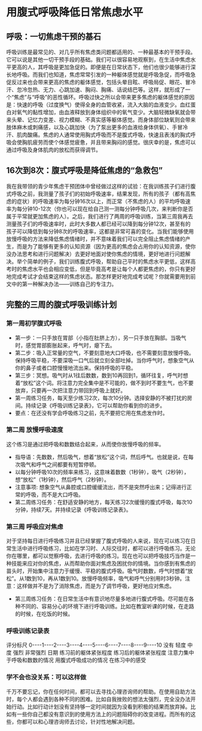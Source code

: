# 用腹式呼吸降低日常焦虑水平 

## 呼吸：一切焦虑干预的基石
呼吸训练是最常见的、对几乎所有焦虑类问题都适用的、一种最基本的干预手段。它可以说是其他一切干预手段的基础。我们可以很容易地观察到，在生活中焦虑水平更高的人，其呼吸是更加急促的。即便是在日常状态下，他们也很少能够进行深长地呼吸。而我们也知道，焦虑常常引发的一种躯体感觉就是呼吸急促，而呼吸急促反过来也会带来更高的焦虑的躯体感觉，包括头晕目眩、呼吸局促、眼花、冒冷汗、忽冷忽热、无力、心跳加速、胸闷、胸痛、话说结巴等。这样，就形成了一个“焦虑”与“呼吸”的恶性循环。呼吸过快之所以会带来更多焦虑的躯体感觉的原因是：快速的呼吸（过度换气）使得全身的血管收紧，流入大脑的血液变少。血红蛋白对氧气的黏性增加，由血液释放到身体组织中的氧气变少。大脑轻微缺氧就会带来头晕、记忆力变差、视力模糊、不真实感等躯体感觉。而身体部位缺氧则会带来肢体麻木或刺痛感，以及心跳加快（为了泵出更多的血液给身体供氧）、手冒冷汗、肌肉酸痛。焦虑的人通常使用胸式呼吸而不是腹式呼吸，快速且表浅的胸式呼吸会使胸肌疲劳而使个体感觉疲惫，并且带来胸闷的感觉。很庆幸的是，焦虑可以通过呼吸及身体肌肉的放松而获得调节。

## 16次到8次：腹式呼吸是降低焦虑的“急救包”
我在我带领的青少年焦虑干预团体中曾经做过这样的试验：在我训练孩子们进行腹式呼吸之前，我测量了孩子们的初始呼吸速率，结果发现，所有的孩子（都有高焦虑的症状）的呼吸速率为每分钟16次以上，而正常（不焦虑的人）的平均呼吸速率为每分钟10-12次（你也可以现在给自己测一测每分钟呼吸几次，来判断你是否属于平常就更加焦虑的人）。之后，我们进行了两周的呼吸训练，当第三周我再去测量孩子们的呼吸速率时，此时大多数人都已经可以降到每分钟12次，甚至有的孩子可以降低到每分钟8次的呼吸速率，这都是非常可喜的变化。当我们能够使用放慢呼吸的方法来降低焦虑情绪时，并不意味着我们可以完全阻止焦虑情绪的产生，而是为了能够有更多的认知资源（因为更高的焦虑会占用你的认知资源，使你没办法思考和进行问题解决）去更好地面对使你焦虑的情境，更好地进行问题解决。举个简单的例子，我们训练腹式呼吸，帮助自己平时的焦虑水平更低，这样高考时的焦虑水平也会相应变低，但是毕竟高考是让每个人都更焦虑的，你只有更好地完成考试才会结束这样的焦虑状态。那怎样更好地完成考试呢？你就需要用到前文中的第一种解决办法——训练自己的专注力。

## 完整的三周的腹式呼吸训练计划
### 第一周初学腹式呼吸
- 第一步：一只手放在胃部（小指在肚脐上方），另一只手放在胸部。当吸气时，感觉胃部膨胀起来，呼气时，瘪下去。
- 第二步：吸入正常量的空气，不要刻意地大口呼吸，也不需要刻意放慢呼吸。保持呼吸平稳，不要深吸一口气后就立刻全部吐掉。当你呼气时，想象空气从你的鼻子或者口腔慢慢地流出来。保持呼吸的平稳。
- 第三步：冥想。吸气时从1往后数数，数到10再回到1，循环往复，呼气时想着“放松”这个词。将注意力完全集中是不可能的，做不到时不要生气，也不要放弃，只要再一次把注意力带回到呼吸上就好。
- 第一周练习任务，每天至少练习2次，每次10分钟。选择安静的不被打扰的房间。持续记录《呼吸训练记录表》，它可以帮助你看到你的进步。
- 要点：在还没有学会呼吸练习之前，先不要把它用在焦虑发作时。
### 第二周 放慢呼吸速度
这个练习是通过把呼吸和数数结合起来，从而使你放慢呼吸的频率。
- 指导语：先数数，然后吸气，想着“放松”这个词，然后呼气。也就是说，在每次吸气和呼气之间都要有短暂停顿。
- 以每分钟呼吸10次的频率来练习，这意味着数数（1秒钟），吸气（2秒钟），想“放松”（1秒钟），然后呼气（2秒钟）。
- 注意事项: 想象空气从鼻腔或口腔缓缓流出，而不是突然呼出来；记得进行正常的呼吸，而不是大口呼吸。
- 第二周练习任务：在舒适安静的地方，每天练习2次缓慢的腹式呼吸，每次10分钟，持续7天。并持续记录《呼吸训练记录表》。
### 第三周 呼吸应对焦虑
对于坚持每日进行呼吸练习并且已经掌握了腹式呼吸的人来说，现在可以练习在日常生活中进行呼吸练习，比如在学习时、人际交往时，都可以进行呼吸练习。无论你在哪里，都可以觉察呼吸，去进行呼吸的练习。现在也可以把呼吸技巧当作是一种技能来应对你的焦虑，从而帮助你面对焦虑及困扰你的情境。当你感到有焦虑的苗头时，开始集中注意力于缓慢、平稳的腹式呼吸。吸气时数数，呼气时想着“放松”。从1数到10，再从1数到10。放慢呼吸频率，吸气和呼气分别用时3秒钟。注意：这样做并不是为了消除焦虑，而是为了调节呼吸，更好地应对焦虑。
- 第三周练习任务：在日常生活中有意识地尽量多地进行腹式呼吸。尽可能在各种不同的、容易分心的环境下进行呼吸训练。比如在教室听课的时候，在走路的时候，在吃饭的时候。
### 呼吸训练记录表
评分标尺
0----1----2----3----4----5----6----7----8----9----10
没有     轻度     中度     强烈     非常强烈
日期	练习前的躯体紧张程度	练习后的躯体紧张程度	注意力集中于呼吸和数数的情况	用腹式呼吸成功的情况	在练习中的感受
### 学不会也没关系：可以这样做
千万不要忘记，你在任何时间，都可以去寻找心理咨询师的帮助。在使用自助方法时，每个人都会遇到各种不同的困难。比如自我挫败的想法太强烈，完全没办法开始行动。比如行动计划没有坚持够一定时间就因为没看到积极的结果而放弃掉。比如有一些你自己都没有意识到的使用方法上的问题阻碍你的改变进程。而所有的这些，你都可以和心理咨询师去讨论，针对性地解决问题。
